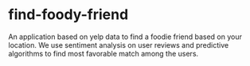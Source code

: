 # find-foody-friend
An application based on yelp data to find a foodie friend based on your location. We use sentiment analysis on user reviews and predictive algorithms to find most favorable match among the users.
